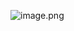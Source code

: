 ![image.png](https://prod-files-secure.s3.us-west-2.amazonaws.com/37d6d4d1-56bd-4d7b-8ebc-8c31f9eb6233/4586818d-3373-45d2-8e1e-83c385d2adff/image.png)
